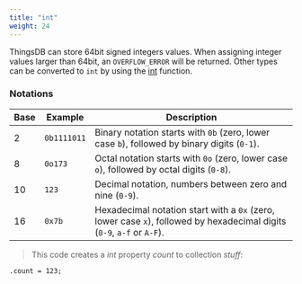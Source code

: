 ```yaml
---
title: "int"
weight: 24
---
```


ThingsDB can store 64bit signed integers values. When assigning integer values
larger than 64bit, an `OVERFLOW_ERROR` will be returned. Other types can be
converted to `int` by using the [int](../../collection-api/int) function.

### Notations

Base | Example | Description
---- | ------- | -----------
2 | `0b1111011` | Binary notation starts with `0b` (zero, lower case `b`), followed by binary digits (`0-1`).
8 | `0o173` | Octal notation starts with `0o` (zero, lower case `o`), followed by octal digits (`0-8`).
10 | `123` | Decimal notation, numbers between zero and nine (`0-9`).
16 | `0x7b` | Hexadecimal notation start with a `0x` (zero, lower case `x`), followed by hexadecimal digits (`0-9`, `a-f` or `A-F`).

> This code creates a *int* property *count* to collection *stuff*:

```thingsdb,should_pass
.count = 123;
```
